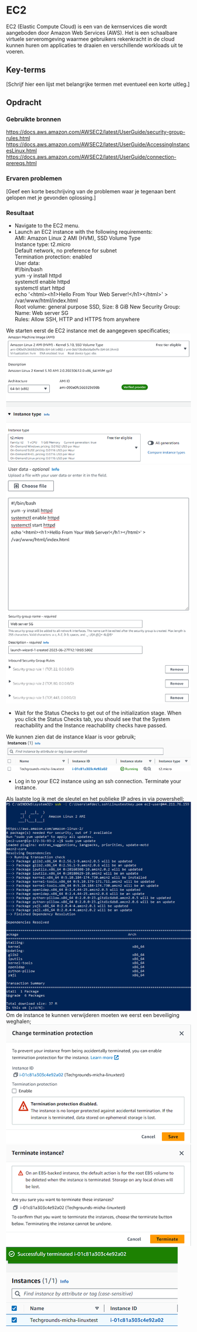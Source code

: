 # EC2
EC2 (Elastic Compute Cloud) is een van de kernservices die wordt aangeboden door Amazon Web Services (AWS). Het is een schaalbare virtuele serveromgeving waarmee gebruikers rekenkracht in de cloud kunnen huren om applicaties te draaien en verschillende workloads uit te voeren.

## Key-terms
[Schrijf hier een lijst met belangrijke termen met eventueel een korte uitleg.]

## Opdracht
### Gebruikte bronnen
https://docs.aws.amazon.com/AWSEC2/latest/UserGuide/security-group-rules.html  
https://docs.aws.amazon.com/AWSEC2/latest/UserGuide/AccessingInstancesLinux.html  
https://docs.aws.amazon.com/AWSEC2/latest/UserGuide/connection-prereqs.html  


### Ervaren problemen
[Geef een korte beschrijving van de problemen waar je tegenaan bent gelopen met je gevonden oplossing.]

### Resultaat
- Navigate to the EC2 menu.  
- Launch an EC2 instance with the following requirements:  
AMI: Amazon Linux 2 AMI (HVM), SSD Volume Type  
Instance type: t2.micro  
Default network, no preference for subnet  
Termination protection: enabled  
User data:  
#!/bin/bash  
yum -y install httpd  
systemctl enable httpd  
systemctl start httpd  
echo '\<html>\<h1>Hello From Your Web Server!\</h1>\</html>' >   /var/www/html/index.html  
Root volume: general purpose SSD, Size: 8 GiB
New Security Group:  
Name: Web server SG  
Rules: Allow SSH, HTTP and HTTPS from anywhere  

We starten eerst de EC2 instance met de aangegeven specificaties;
![](https://github.com/techgrounds/techgrounds-Mynamewastakenwastaken/blob/main/00_includes/04_AWS/6/EC2_ami.png?raw=true)  
![](https://github.com/techgrounds/techgrounds-Mynamewastakenwastaken/blob/main/00_includes/04_AWS/6/EC2_userdata.png?raw=true)  
![](https://github.com/techgrounds/techgrounds-Mynamewastakenwastaken/blob/main/00_includes/04_AWS/6/EC2_secgroup.png?raw=true)  

- Wait for the Status Checks to get out of the initialization stage. When you click the Status Checks tab, you should see that the System reachability and the Instance reachability checks have passed.  

We kunnen zien dat de instance klaar is voor gebruik;  
![](https://github.com/techgrounds/techgrounds-Mynamewastakenwastaken/blob/main/00_includes/04_AWS/6/EC2_conf.png?raw=true)  

- Log in to your EC2 instance using an ssh connection.
Terminate your instance.

Als laatste log ik met de sleutel en het publieke IP adres in via powershell;  
![](https://github.com/techgrounds/techgrounds-Mynamewastakenwastaken/blob/main/00_includes/04_AWS/6/EC2_login.png?raw=true)  
Om de instance te kunnen verwijderen moeten we eerst een beveiliging weghalen;
![](https://github.com/techgrounds/techgrounds-Mynamewastakenwastaken/blob/main/00_includes/04_AWS/6/remove_prot.png?raw=true)  
![](https://github.com/techgrounds/techgrounds-Mynamewastakenwastaken/blob/main/00_includes/04_AWS/6/terminate.png?raw=true)  
![](https://github.com/techgrounds/techgrounds-Mynamewastakenwastaken/blob/main/00_includes/04_AWS/6/terminate_conf.png?raw=true)  
